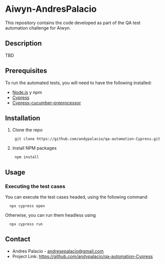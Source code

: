 # Aiwyn-AndresPalacio

This repository contains the code developed as part of the QA test automation challenge for Aiwyn.

## Description

TBD

## Prerequisites

To run the automated tests, you will need to have the following installed:

- [Node.js](https://nodejs.org/) y npm
- [Cypress](https://www.cypress.io/)
- [Cypress-cucumber-preprocessor](https://github.com/TheBrainFamily/cypress-cucumber-preprocessor)

## Installation

1. Clone the repo

        git clone https://github.com/andypalacio/qa-automation-Cypress.git

2. Install NPM packages

        npm install
## Usage

### Executing the test cases
You can execute the test cases headed, using the following command

      npx cypress open

Otherwise, you can run them headless using

      npx cypress run

## Contact

* Andres Palacio - andresepalacio@gmail.com
* Project Link: https://github.com/andypalacio/qa-automation-Cypress
